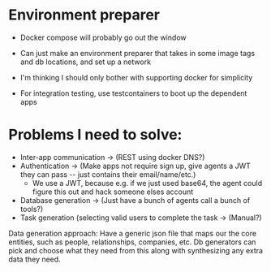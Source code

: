 # Environment preparer
* Docker compose will probably go out the window
* Can just make an environment preparer that takes in some image tags and db locations, and set up a network

* I'm thinking I should only bother with supporting docker for simplicity
* For integration testing, use testcontainers to boot up the dependent apps

# Problems I need to solve:
* Inter-app communication -> (REST using docker DNS?)
* Authentication -> (Make apps not require sign up, give agents a JWT they can pass -- just contains their email/name/etc.)
  * We use a JWT, because e.g. if we just used base64, the agent could figure this out and hack someone elses account
* Database generation -> (Just have a bunch of agents call a bunch of tools?)
* Task generation (selecting valid users to complete the task -> (Manual?)


Data generation approach:
Have a generic json file that maps our the core entities, such as people, relationships, companies, etc.
Db generators can pick and choose what they need from this along with synthesizing any extra data they need.